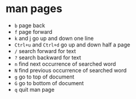# man pages

* `b` page back
* `f` page forward
* `k` and j go up and down one line
* `Ctrl+u` and `Ctrl+d` go up and down half a page
* `/` search forward for text
* `?` search backward for text
* `n` find next occurrence of searched word
* `N` find previous occurrence of searched word
* `g` go to top of document
* `G` go to bottom of document
* `q` quit man page

